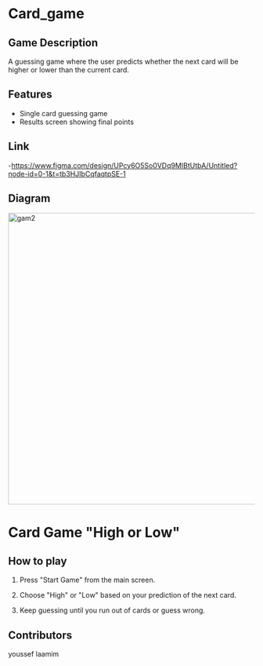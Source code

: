 # Card_game


## Game Description
A guessing game where the user predicts whether the next card will be higher or lower than the current card.

## Features
- Single card guessing game
- Results screen showing final points
## Link
-https://www.figma.com/design/UPcy6O5So0VDq9MIBtUtbA/Untitled?node-id=0-1&t=tb3HJIbCqfaqtpSE-1

## Diagram
<img width="594" alt="gam2" src="https://github.com/user-attachments/assets/cb977de0-93f7-43a3-b246-924b830b1091">

# Card Game "High or Low"
## How to play
1. Press "Start Game" from the main screen.

2. Choose "High" or "Low" based on your prediction of the next card.

3. Keep guessing until you run out of cards or guess wrong.

## Contributors
youssef laamim
